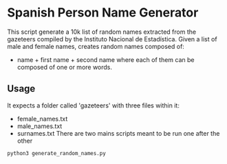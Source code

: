 # Spanish Person Name Generator
This script generate a 10k list of random names extracted from the gazeteers compiled by the Instituto Nacional de Estadística.
Given a list of male and female names, creates random names composed of:
- name + first name + second name
where each of them can be composed of one or more words.

## Usage
It expects a folder called 'gazeteers' with three files within it:
- female_names.txt
- male_names.txt
- surnames.txt
There are two mains scripts meant to be run one after the other
```sh
python3 generate_random_names.py 
```
